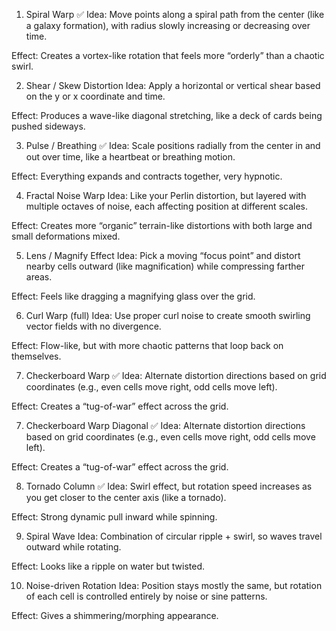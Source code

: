 1. Spiral Warp ✅
Idea: Move points along a spiral path from the center (like a galaxy formation), with radius slowly increasing or decreasing over time.

Effect: Creates a vortex-like rotation that feels more “orderly” than a chaotic swirl.

2. Shear / Skew Distortion
Idea: Apply a horizontal or vertical shear based on the y or x coordinate and time.

Effect: Produces a wave-like diagonal stretching, like a deck of cards being pushed sideways.

3. Pulse / Breathing ✅
Idea: Scale positions radially from the center in and out over time, like a heartbeat or breathing motion.

Effect: Everything expands and contracts together, very hypnotic.

4. Fractal Noise Warp
Idea: Like your Perlin distortion, but layered with multiple octaves of noise, each affecting position at different scales.

Effect: Creates more “organic” terrain-like distortions with both large and small deformations mixed.

5. Lens / Magnify Effect
Idea: Pick a moving “focus point” and distort nearby cells outward (like magnification) while compressing farther areas.

Effect: Feels like dragging a magnifying glass over the grid.

6. Curl Warp (full)
Idea: Use proper curl noise to create smooth swirling vector fields with no divergence.

Effect: Flow-like, but with more chaotic patterns that loop back on themselves.

7. Checkerboard Warp ✅
Idea: Alternate distortion directions based on grid coordinates (e.g., even cells move right, odd cells move left).

Effect: Creates a “tug-of-war” effect across the grid.

7. Checkerboard Warp Diagonal ✅
Idea: Alternate distortion directions based on grid coordinates (e.g., even cells move right, odd cells move left).

Effect: Creates a “tug-of-war” effect across the grid.

8. Tornado Column ✅
Idea: Swirl effect, but rotation speed increases as you get closer to the center axis (like a tornado).

Effect: Strong dynamic pull inward while spinning.

9. Spiral Wave
Idea: Combination of circular ripple + swirl, so waves travel outward while rotating.

Effect: Looks like a ripple on water but twisted.

10. Noise-driven Rotation
Idea: Position stays mostly the same, but rotation of each cell is controlled entirely by noise or sine patterns.

Effect: Gives a shimmering/morphing appearance.